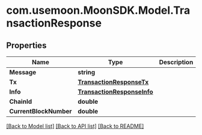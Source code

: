 # com.usemoon.MoonSDK.Model.TransactionResponse

## Properties

| Name                   | Type                                                      | Description | Notes |
| ---------------------- | --------------------------------------------------------- | ----------- | ----- |
| **Message**            | **string**                                                |             |       |
| **Tx**                 | [**TransactionResponseTx**](TransactionResponseTx.md)     |             |       |
| **Info**               | [**TransactionResponseInfo**](TransactionResponseInfo.md) |             |       |
| **ChainId**            | **double**                                                |             |       |
| **CurrentBlockNumber** | **double**                                                |             |       |

[\[Back to Model list\]](./#documentation-for-models) [\[Back to API list\]](./#documentation-for-api-endpoints) [\[Back to README\]](./)

